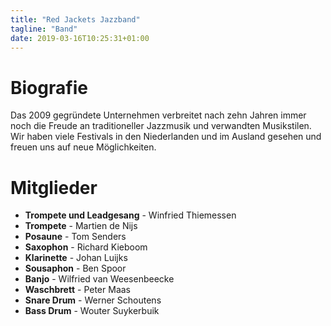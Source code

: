 ```yaml
---
title: "Red Jackets Jazzband"
tagline: "Band"
date: 2019-03-16T10:25:31+01:00
---
```


# Biografie
Das 2009 gegründete Unternehmen verbreitet nach zehn Jahren immer noch die Freude an traditioneller Jazzmusik und verwandten Musikstilen. Wir haben viele Festivals in den Niederlanden und im Ausland gesehen und freuen uns auf neue Möglichkeiten.

# Mitglieder
* **Trompete und Leadgesang** - Winfried Thiemessen
* **Trompete** - Martien de Nijs
* **Posaune** - Tom Senders
* **Saxophon** - Richard Kieboom
* **Klarinette** - Johan Luijks
* **Sousaphon** - Ben Spoor
* **Banjo** - Wilfried van Weesenbeecke
* **Waschbrett** - Peter Maas
* **Snare Drum** - Werner Schoutens
* **Bass Drum** - Wouter Suykerbuik